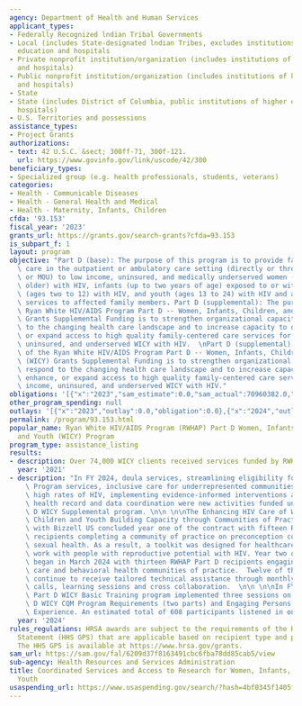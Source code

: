```yaml
---
agency: Department of Health and Human Services
applicant_types:
- Federally Recognized lndian Tribal Governments
- Local (includes State-designated lndian Tribes, excludes institutions of higher
  education and hospitals
- Private nonprofit institution/organization (includes institutions of higher education
  and hospitals)
- Public nonprofit institution/organization (includes institutions of higher education
  and hospitals)
- State
- State (includes District of Columbia, public institutions of higher education and
  hospitals)
- U.S. Territories and possessions
assistance_types:
- Project Grants
authorizations:
- text: 42 U.S.C. &sect; 300ff-71, 300f-121.
  url: https://www.govinfo.gov/link/uscode/42/300
beneficiary_types:
- Specialized group (e.g. health professionals, students, veterans)
categories:
- Health - Communicable Diseases
- Health - General Health and Medical
- Health - Maternity, Infants, Children
cfda: '93.153'
fiscal_year: '2023'
grants_url: https://grants.gov/search-grants?cfda=93.153
is_subpart_f: 1
layout: program
objective: "Part D (base): The purpose of this program is to provide family-centered\
  \ care in the outpatient or ambulatory care setting (directly or through contracts\
  \ or MOU) to low income, uninsured, and medically underserved women (25 years and\
  \ older) with HIV, infants (up to two years of age) exposed to or with HIV, children\
  \ (ages two to 12) with HIV, and youth (ages 13 to 24) with HIV and additional support\
  \ services to affected family members. Part D (supplemental): The purpose of the\
  \ Ryan White HIV/AIDS Program Part D -- Women, Infants, Children, and Youth (WICY)\
  \ Grants Supplemental Funding is to strengthen organizational capacity to respond\
  \ to the changing health care landscape and to increase capacity to develop, enhance,\
  \ or expand access to high quality family-centered care services for low income,\
  \ uninsured, and underserved WICY with HIV.  \nPart D (supplemental): The purpose\
  \ of the Ryan White HIV/AIDS Program Part D -- Women, Infants, Children, and Youth\
  \ (WICY) Grants Supplemental Funding is to strengthen organizational capacity to\
  \ respond to the changing health care landscape and to increase capacity to develop,\
  \ enhance, or expand access to high quality family-centered care services for low\
  \ income, uninsured, and underserved WICY with HIV."
obligations: '[{"x":"2023","sam_estimate":0.0,"sam_actual":70960382.0,"usa_spending_actual":54971352.89},{"x":"2024","sam_estimate":0.0,"sam_actual":72449172.0,"usa_spending_actual":68233404.64},{"x":"2025","sam_estimate":0.0,"sam_actual":71500000.0,"usa_spending_actual":0.0}]'
other_program_spending: null
outlays: '[{"x":"2023","outlay":0.0,"obligation":0.0},{"x":"2024","outlay":366982.77,"obligation":2683647.0},{"x":"2025","outlay":0.0,"obligation":0.0}]'
permalink: /program/93.153.html
popular_name: Ryan White HIV/AIDS Program (RWHAP) Part D Women, Infants, Children
  and Youth (WICY) Program
program_type: assistance_listing
results:
- description: Over 74,000 WICY clients received services funded by RWHAP Part D
  year: '2021'
- description: "In FY 2024, doula services, streamlining eligibility for Ryan White\
    \ Program services, inclusive care for underrepresented communities with disproportionately\
    \ high rates of HIV, implementing evidence-informed interventions and electronic\
    \ health record and data coordination were new activities funded under the Part\
    \ D WICY Supplemental program. \n\n \n\nThe Enhancing HIV Care of Women, Infants,\
    \ Children and Youth Building Capacity through Communities of Practice (CoP) contract\
    \ with Bizzell US concluded year one of the contract with fifteen RWHAP Part D\
    \ recipients completing a community of practice on preconception counseling, including\
    \ sexual health. As a result, a toolkit was designed for healthcare programs that\
    \ work with people with reproductive potential with HIV. Year two of the contract\
    \ began in March 2024 with thirteen RWHAP Part D recipients engaging in a trauma-informed\
    \ care and behavioral health communities of practice.  Twelve of the thirteen\
    \ continue to receive tailored technical assistance through monthly leadership\
    \ calls, learning sessions and cross collaboration.  \n\n \n\nIn FY 2024, the\
    \ Part D WICY Basic Training program implemented three sessions on the RWHAP Part\
    \ D WICY CQM Program Requirements (two parts) and Engaging Persons with Lived\
    \ Experience. An estimated total of 608 participants listened in on the sessions."
  year: '2024'
rules_regulations: HRSA awards are subject to the requirements of the HHS Grants Policy
  Statement (HHS GPS) that are applicable based on recipient type and purpose of award.
  The HHS GPS is available at https://www.hrsa.gov/grants.
sam_url: https://sam.gov/fal/6209d37f8163491cbc6fba78dd85cab5/view
sub-agency: Health Resources and Services Administration
title: Coordinated Services and Access to Research for Women, Infants, Children, and
  Youth
usaspending_url: https://www.usaspending.gov/search/?hash=4bf0345f1405fed8a9f5d5ddb182fc77
---
```

